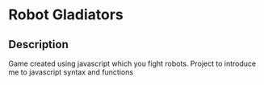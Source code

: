 # Robot Gladiators

## Description

Game created using javascript which you fight robots. Project to introduce me to javascript syntax and functions
